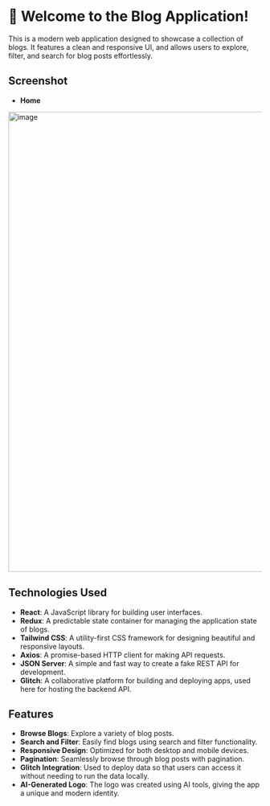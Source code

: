# 📝 Welcome to the Blog Application!

This is a modern web application designed to showcase a collection of blogs. It features a clean and responsive UI, and allows users to explore, filter, and search for blog posts effortlessly.

## Screenshot
- **Home**
<img src="https://github.com/user-attachments/assets/1b0db317-ef8c-43c4-bf49-fcb43a2a81f6" width="1903" height="916" alt="image" />

  
## Technologies Used

- **React**: A JavaScript library for building user interfaces.
- **Redux**: A predictable state container for managing the application state of blogs.
- **Tailwind CSS**: A utility-first CSS framework for designing beautiful and responsive layouts.
- **Axios**: A promise-based HTTP client for making API requests.
- **JSON Server**: A simple and fast way to create a fake REST API for development.
- **Glitch**: A collaborative platform for building and deploying apps, used here for hosting the backend API.

## Features

- **Browse Blogs**: Explore a variety of blog posts.
- **Search and Filter**: Easily find blogs using search and filter functionality.
- **Responsive Design**: Optimized for both desktop and mobile devices.
- **Pagination**: Seamlessly browse through blog posts with pagination.
- **Glitch Integration**: Used to deploy data so that users can access it without needing to run the data locally.
- **AI-Generated Logo**: The logo was created using AI tools, giving the app a unique and modern identity.
